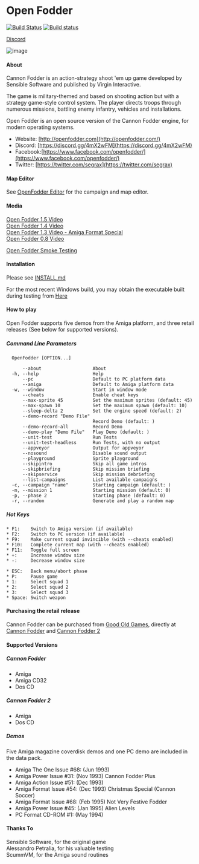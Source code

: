 # Open Fodder
[![Build Status](https://api.travis-ci.com/OpenFodder/openfodder.svg?branch=master)](https://travis-ci.com/OpenFodder/openfodder)
[![Build status](https://ci.appveyor.com/api/projects/status/7pc2r2qe4niv4848?svg=true)](https://ci.appveyor.com/project/segrax/openfodder)
  
[Discord](https://discord.gg/4mX2wFM)  

![image](https://user-images.githubusercontent.com/1327406/49718991-f1bd6e00-fcaf-11e8-88e3-68136828c2d1.png)

#### About

Cannon Fodder is an action-strategy shoot 'em up game developed by Sensible Software and published by Virgin Interactive.

The game is military-themed and based on shooting action but with a strategy game-style 
control system. The player directs troops through numerous missions, battling enemy infantry, vehicles and installations.

Open Fodder is an open source version of the Cannon Fodder engine, for modern operating systems.
  
* Website: [http://openfodder.com](http://openfodder.com/)
* Discord: [https://discord.gg/4mX2wFM](https://discord.gg/4mX2wFM)
* Facebook:[https://www.facebook.com/openfodder/](https://www.facebook.com/openfodder/)
* Twitter: [https://twitter.com/segrax](https://twitter.com/segrax)
  
#### Map Editor

See [OpenFodder Editor](https://github.com/OpenFodder/editor) for the campaign and map editor.


#### Media

[Open Fodder 1.5 Video](https://youtu.be/f16FarouchY)  
[Open Fodder 1.4 Video](https://youtu.be/jb4TmM9zcr4)  
[Open Fodder 1.3 Video - Amiga Format Special](https://www.youtube.com/watch?v=aSGOTSw-LlI)  
[Open Fodder 0.8 Video](https://www.youtube.com/watch?v=7AjELdOzoaw)  

[Open Fodder Smoke Testing](https://youtu.be/z-Lct_oxu0k)

#### Installation

Please see [INSTALL.md](https://github.com/OpenFodder/openfodder/blob/master/INSTALL.md)
  
For the most recent Windows build, you may obtain the executable built during testing from [Here](https://s3.amazonaws.com/openfodder-builds/OpenFodder-latest.zip) 
  
#### How to play

Open Fodder supports five demos from the Amiga platform, and three retail releases (See below for supported versions).
  
##### Command Line Parameters
```
  OpenFodder [OPTION...]

      --about                   About
  -h, --help                    Help
      --pc                      Default to PC platform data
      --amiga                   Default to Amiga platform data
  -w, --window                  Start in window mode
      --cheats                  Enable cheat keys
      --max-sprite 45           Set the maximum sprites (default: 45)
      --max-spawn 10            Set the maximum spawn (default: 10)
      --sleep-delta 2           Set the engine speed (default: 2)
      --demo-record "Demo File"
                                Record Demo (default: )
      --demo-record-all         Record Demo
      --demo-play "Demo File"   Play Demo (default: )
      --unit-test               Run Tests
      --unit-test-headless      Run Tests, with no output
      --appveyor                Output for appveyor
      --nosound                 Disable sound output
      --playground              Sprite playground
      --skipintro               Skip all game intros
      --skipbriefing            Skip mission briefing
      --skipservice             Skip mission debriefing
      --list-campaigns          List available campaigns
  -c, --campaign "name"         Starting campaign (default: )
  -m, --mission 1               Starting mission (default: 0)
  -p, --phase 2                 Starting phase (default: 0)
  -r, --random                  Generate and play a random map
```
  
##### Hot Keys
  
```
* F1:    Switch to Amiga version (if available)
* F2:    Switch to PC version (if available)
* F9: 	 Make current squad invincible (with --cheats enabled)
* F10:	 Complete current map (with --cheats enabled)
* F11:   Toggle full screen
* +:     Increase window size
* -:     Decrease window size  

* ESC:   Back menu/abort phase
* P:     Pause game
* 1:     Select squad 1
* 2:     Select squad 2
* 3:     Select squad 3
* Space: Switch weapon
```
  
#### Purchasing the retail release

Cannon Fodder can be purchased from [Good Old Games](http://www.gog.com), directly at [Cannon Fodder](http://www.gog.com/game/cannon_fodder) and [Cannon Fodder 2](http://www.gog.com/game/cannon_fodder_2)  
  
  
#### Supported Versions
  
##### Cannon Fodder
  
* Amiga
* Amiga CD32
* Dos CD
  
##### Cannon Fodder 2
  
* Amiga
* Dos CD
  
##### Demos
  
Five Amiga magazine coverdisk demos and one PC demo are included in the data pack.  
  
* Amiga The One Issue #68: (Jun 1993)
* Amiga Power   Issue #31: (Nov 1993) Cannon Fodder Plus
* Amiga Action  Issue #51: (Dec 1993)
* Amiga Format  Issue #54: (Dec 1993) Christmas Special (Cannon Soccer)
* Amiga Format  Issue #68: (Feb 1995) Not Very Festive Fodder
* Amiga Power   Issue #45: (Jan 1995) Alien Levels
* PC    Format 	CD-ROM #1: (May 1994)
  
#### Thanks To

Sensible Software, for the original game  
Alessandro Petralia, for his valuable testing  
ScummVM, for the Amiga sound routines  
